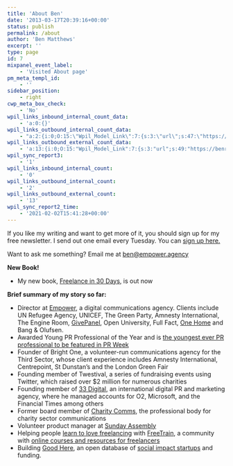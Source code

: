 ```yaml
---
title: 'About Ben'
date: '2013-03-17T20:39:16+00:00'
status: publish
permalink: /about
author: 'Ben Matthews'
excerpt: ''
type: page
id: 7
mixpanel_event_label:
    - 'Visited About page'
pm_meta_templ_id:
    - ''
sidebar_position:
    - right
cwp_meta_box_check:
    - 'No'
wpil_links_inbound_internal_count_data:
    - 'a:0:{}'
wpil_links_outbound_internal_count_data:
    - "a:2:{i:0;O:15:\"Wpil_Model_Link\":7:{s:3:\"url\";s:47:\"https://benrmatthews.com/free-freelance-course/\";s:4:\"host\";s:16:\"benrmatthews.com\";s:8:\"internal\";b:1;s:4:\"post\";O:15:\"Wpil_Model_Post\":7:{s:2:\"id\";i:900;s:5:\"title\";N;s:4:\"type\";s:4:\"post\";s:6:\"status\";N;s:7:\"content\";N;s:5:\"links\";N;s:4:\"slug\";N;}s:6:\"anchor\";s:14:\"sign up\_here.\";s:15:\"added_by_plugin\";b:0;s:8:\"location\";s:7:\"content\";}i:1;O:15:\"Wpil_Model_Link\":7:{s:3:\"url\";s:51:\"https://benrmatthews.com/freelance-in-30-days-book/\";s:4:\"host\";s:16:\"benrmatthews.com\";s:8:\"internal\";b:1;s:4:\"post\";O:15:\"Wpil_Model_Post\":7:{s:2:\"id\";i:875;s:5:\"title\";N;s:4:\"type\";s:4:\"post\";s:6:\"status\";N;s:7:\"content\";N;s:5:\"links\";N;s:4:\"slug\";N;}s:6:\"anchor\";s:20:\"Freelance in 30 Days\";s:15:\"added_by_plugin\";b:0;s:8:\"location\";s:7:\"content\";}}"
wpil_links_outbound_external_count_data:
    - 'a:13:{i:0;O:15:"Wpil_Model_Link":7:{s:3:"url";s:49:"https://benrmatthews.commailto:ben@empower.agency";s:4:"host";s:16:"benrmatthews.com";s:8:"internal";b:0;s:4:"post";N;s:6:"anchor";s:18:"ben@empower.agency";s:15:"added_by_plugin";b:0;s:8:"location";s:7:"content";}i:1;O:15:"Wpil_Model_Link":7:{s:3:"url";s:22:"https://empower.agency";s:4:"host";s:14:"empower.agency";s:8:"internal";b:0;s:4:"post";N;s:6:"anchor";s:7:"Empower";s:15:"added_by_plugin";b:0;s:8:"location";s:7:"content";}i:2;O:15:"Wpil_Model_Link":7:{s:3:"url";s:22:"https://givepanel.com/";s:4:"host";s:13:"givepanel.com";s:8:"internal";b:0;s:4:"post";N;s:6:"anchor";s:9:"GivePanel";s:15:"added_by_plugin";b:0;s:8:"location";s:7:"content";}i:3;O:15:"Wpil_Model_Link":7:{s:3:"url";s:23:"https://onehome.org.uk/";s:4:"host";s:14:"onehome.org.uk";s:8:"internal";b:0;s:4:"post";N;s:6:"anchor";s:8:"One Home";s:15:"added_by_plugin";b:0;s:8:"location";s:7:"content";}i:4;O:15:"Wpil_Model_Link":7:{s:3:"url";s:82:"http://www.prweek.com/news/1033386/Profile-Ben-Matthews---Young-gifted-charitable/";s:4:"host";s:10:"prweek.com";s:8:"internal";b:0;s:4:"post";N;s:6:"anchor";s:59:"the youngest ever PR professional to be featured in PR Week";s:15:"added_by_plugin";b:0;s:8:"location";s:7:"content";}i:5;O:15:"Wpil_Model_Link":7:{s:3:"url";s:26:"http://www.33-digital.com/";s:4:"host";s:14:"33-digital.com";s:8:"internal";b:0;s:4:"post";N;s:6:"anchor";s:10:"33 Digital";s:15:"added_by_plugin";b:0;s:8:"location";s:7:"content";}i:6;O:15:"Wpil_Model_Link":7:{s:3:"url";s:31:"http://www.charitycomms.org.uk/";s:4:"host";s:19:"charitycomms.org.uk";s:8:"internal";b:0;s:4:"post";N;s:6:"anchor";s:13:"Charity Comms";s:15:"added_by_plugin";b:0;s:8:"location";s:7:"content";}i:7;O:15:"Wpil_Model_Link":7:{s:3:"url";s:26:"http://sundayassembly.com/";s:4:"host";s:18:"sundayassembly.com";s:8:"internal";b:0;s:4:"post";N;s:6:"anchor";s:15:"Sunday Assembly";s:15:"added_by_plugin";b:0;s:8:"location";s:7:"content";}i:8;O:15:"Wpil_Model_Link":7:{s:3:"url";s:21:"https://freetrain.co/";s:4:"host";s:12:"freetrain.co";s:8:"internal";b:0;s:4:"post";N;s:6:"anchor";s:25:"learn to love freelancing";s:15:"added_by_plugin";b:0;s:8:"location";s:7:"content";}i:9;O:15:"Wpil_Model_Link":7:{s:3:"url";s:21:"https://freetrain.co/";s:4:"host";s:12:"freetrain.co";s:8:"internal";b:0;s:4:"post";N;s:6:"anchor";s:9:"FreeTrain";s:15:"added_by_plugin";b:0;s:8:"location";s:7:"content";}i:10;O:15:"Wpil_Model_Link":7:{s:3:"url";s:21:"https://freetrain.co/";s:4:"host";s:12:"freetrain.co";s:8:"internal";b:0;s:4:"post";N;s:6:"anchor";s:44:"online courses and resources for freelancers";s:15:"added_by_plugin";b:0;s:8:"location";s:7:"content";}i:11;O:15:"Wpil_Model_Link":7:{s:3:"url";s:21:"https://goodhere.org/";s:4:"host";s:12:"goodhere.org";s:8:"internal";b:0;s:4:"post";N;s:6:"anchor";s:9:"Good Here";s:15:"added_by_plugin";b:0;s:8:"location";s:7:"content";}i:12;O:15:"Wpil_Model_Link":7:{s:3:"url";s:21:"https://goodhere.org/";s:4:"host";s:12:"goodhere.org";s:8:"internal";b:0;s:4:"post";N;s:6:"anchor";s:22:"social impact startups";s:15:"added_by_plugin";b:0;s:8:"location";s:7:"content";}}'
wpil_sync_report3:
    - '1'
wpil_links_inbound_internal_count:
    - '0'
wpil_links_outbound_internal_count:
    - '2'
wpil_links_outbound_external_count:
    - '13'
wpil_sync_report2_time:
    - '2021-02-02T15:41:28+00:00'
---
```

If you like my writing and want to get more of it, you should sign up for my free newsletter. I send out one email every Tuesday. You can [sign up here.](https://benrmatthews.com/free-freelance-course/ "Want to go freelance but not sure how?")

Want to ask me something? Email me at <ben@empower.agency>

**New Book!**

- My new book, [Freelance in 30 Days](https://benrmatthews.com/freelance-in-30-days-book/ "Freelance in 30 Days: Get the confidence and knowledge to succeed at going freelance"), is out now

**Brief summary of my story so far:**

- Director at [Empower](https://empower.agency), a digital communications agency. Clients include UN Refugee Agency, UNICEF, The Green Party, Amnesty International, The Engine Room, [GivePanel](https://givepanel.com/), Open University, Full Fact, [One Home](https://onehome.org.uk/) and Bang &amp; Olufsen.
- Awarded Young PR Professional of the Year and is [the youngest ever PR professional to be featured in PR Week](http://www.prweek.com/news/1033386/Profile-Ben-Matthews---Young-gifted-charitable/ "Profile: Ben Matthews")
- Founder of Bright One, a volunteer-run communications agency for the Third Sector, whose client experience includes Amnesty International, Centrepoint, St Dunstan’s and the London Green Fair
- Founding member of Twestival, a series of fundraising events using Twitter, which raised over $2 million for numerous charities
- Founding member of [33 Digital](http://www.33-digital.com/ "33 Digital"), an international digital PR and marketing agency, where he managed accounts for O2, Microsoft, and the Financial Times among others
- Former board member of [Charity Comms](http://www.charitycomms.org.uk/ "Charity Comms"), the professional body for charity sector communications
- Volunteer product manager at [Sunday Assembly](http://sundayassembly.com/ "Sunday Assembly")
- Helping people [learn to love freelancing](https://freetrain.co/) with [FreeTrain](https://freetrain.co/), a community with [online courses and resources for freelancers](https://freetrain.co/)
- Building [Good Here](https://goodhere.org/), an open database of [social impact startups](https://goodhere.org/) and funding.